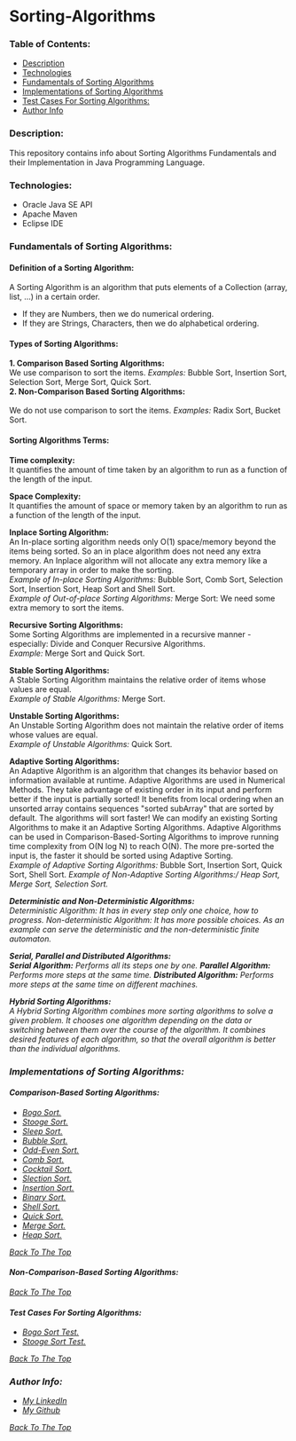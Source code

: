 # Sorting-Algorithms

### Table of Contents:
- [Description](#description)
- [Technologies](#technologies)
- [Fundamentals of Sorting Algorithms](#fundamentals-of-Sorting-Algorithms)
- [Implementations of Sorting Algorithms](#implementations-of-Sorting-Algorithms)
- [Test Cases For Sorting Algorithms:](#test-cases-For-Sorting-Algorithms)
- [Author Info](#author-info)


### Description:
This repository contains info about Sorting Algorithms Fundamentals and their Implementation in Java Programming Language.


### Technologies:
- Oracle Java SE API
- Apache Maven
- Eclipse IDE


### Fundamentals of Sorting Algorithms:
#### Definition of a Sorting Algorithm:
A Sorting Algorithm is an algorithm that puts elements of a Collection (array, list, ...) in a certain order.
<ul>
    <li>If they are Numbers, then we do numerical ordering.</li>
    <li>If they are Strings, Characters, then we do alphabetical ordering.</li>
</ul>


#### Types of Sorting Algorithms:
**1. Comparison Based Sorting Algorithms:**<br/> 
We use comparison to sort the items. <i>Examples:</i> Bubble Sort, Insertion Sort, Selection Sort, Merge Sort, Quick Sort.<br/>
**2. Non-Comparison Based Sorting Algorithms:**<br/><br/> 
We do not use comparison to sort the items. <i>Examples:</i> Radix Sort, Bucket Sort.<br/>


#### Sorting Algorithms Terms:
**Time complexity:**<br/>
It quantifies the amount of time taken by an algorithm to run as a function of the length of the input.<br/>


**Space Complexity:**<br/>
It quantifies the amount of space or memory taken by an algorithm to run as a function of the length of the input.<br/>


**Inplace Sorting Algorithm:**<br/> 
An In-place sorting algorithm needs only O(1) space/memory beyond the items being sorted. So an in place algorithm does not need any extra memory. An Inplace algorithm will not allocate any extra memory like a temporary array in order to make the sorting.<br/>
<i>Example of In-place Sorting Algorithms:</i> Bubble Sort, Comb Sort, Selection Sort, Insertion Sort, Heap Sort and Shell Sort.<br/>
<i>Example of Out-of-place Sorting Algorithms:</i> Merge Sort: We need some extra memory to sort the items.<br/>	
	
	
**Recursive Sorting Algorithms:**<br/> 
Some Sorting Algorithms are implemented in a recursive manner - especially: Divide and Conquer Recursive Algorithms.<br/>
<i>Example:</i> Merge Sort and Quick Sort.


**Stable Sorting Algorithms:**<br/> 
A Stable Sorting Algorithm maintains the relative order of items whose values are equal.<br/>
<i>Example of Stable Algorithms:</i> Merge Sort.<br/>


**Unstable Sorting Algorithms:**<br/> 
An Unstable Sorting Algorithm does not maintain the relative order of items whose values are equal.<br/>
<i>Example of Unstable Algorithms:</i> Quick Sort.<br/>


**Adaptive Sorting Algorithms:**<br/>
An Adaptive Algorithm is an algorithm that changes its behavior based on information available at runtime. Adaptive Algorithms are used in Numerical Methods. They take advantage of existing order in its input and perform better if the input is partially sorted!
It benefits from local ordering when an unsorted array contains sequences "sorted subArray" that are sorted by default. The algorithms will sort faster! We can modify an existing Sorting Algorithms to make it an Adaptive Sorting Algorithms. Adaptive Algorithms can be used in Comparison-Based-Sorting Algorithms to improve running time complexity from O(N log N) to reach O(N).
The more pre-sorted the input is, the faster it should be sorted using Adaptive Sorting.<br/>
<i>Example of Adaptive Sorting Algorithms:</i> Bubble Sort, Insertion Sort, Quick Sort, Shell Sort.
<i>Example of Non-Adaptive Sorting Algorithms:/<i> Heap Sort, Merge Sort, Selection Sort.
	

**Deterministic and Non-Deterministic Algorithms:**<br/>
Deterministic Algorithm: It has in every step only one choice, how to progress. 
Non-deterministic Algorithm: It has more possible choices. As an example can serve the deterministic and the non-deterministic finite automaton.


**Serial, Parallel and Distributed Algorithms:**<br/>
<b>Serial Algorithm:</b> Performs all its steps one by one. 
<b>Parallel Algorithm:</b> Performs more steps at the same time.
<b>Distributed Algorithm:</b> Performs more steps at the same time on different machines.


**Hybrid Sorting Algorithms:**<br/>
A Hybrid Sorting Algorithm combines more sorting algorithms to solve a given problem. 
It chooses one algorithm depending on the data or switching between them over the course of the algorithm.
It combines desired features of each algorithm, so that the overall algorithm is better than the individual algorithms.


### Implementations of Sorting Algorithms:     
#### Comparison-Based Sorting Algorithms:
- [Bogo Sort.](/src/main/java/comparisonBasedSortingAlgorithms/BogoSortingAlgorithm.java)<br/>
- [Stooge Sort.](/src/main/java/comparisonBasedSortingAlgorithms/StoogeSortingAlgorithm.java)<br/>
- [Sleep Sort.](/src/main/java/comparisonBasedSortingAlgorithms/SleepSortingAlgorithm.java)<br/>
- [Bubble Sort.](/src/main/java/comparisonBasedSortingAlgorithms/BubbleSortingAlgorithm.java)<br/>
- [Odd-Even Sort.](/src/main/java/comparisonBasedSortingAlgorithms/OddEvenSortingAlgorithm.java)<br/>
- [Comb Sort.](/src/main/java/comparisonBasedSortingAlgorithms/CombSortingAlgorithm.java)<br/>
- [Cocktail Sort.](/src/main/java/comparisonBasedSortingAlgorithms/CocktailSortingAlgorithm.java)<br/>
- [Slection Sort.](/src/main/java/comparisonBasedSortingAlgorithms/SlectionSortingAlgorithm.java)<br/>
- [Insertion Sort.](/src/main/java/comparisonBasedSortingAlgorithms/InsertionSortingAlgorithm.java)<br/>
- [Binary Sort.](/src/main/java/comparisonBasedSortingAlgorithms/BinarySortingAlgorithm.java)<br/>
- [Shell Sort.](/src/main/java/comparisonBasedSortingAlgorithms/ShellSortingAlgorithm.java)<br/>
- [Quick Sort.](/src/main/java/comparisonBasedSortingAlgorithms/QuickSortingAlgorithm.java)<br/>
- [Merge Sort.](/src/main/java/comparisonBasedSortingAlgorithms/MergeSortingAlgorithm.java)<br/>
- [Heap Sort.](/src/main/java/comparisonBasedSortingAlgorithms/HeapSortingAlgorithm.java)<br/>

[Back To The Top](#Sorting-Algorithms)
      
      
      
#### Non-Comparison-Based Sorting Algorithms:


[Back To The Top](#Sorting-Algorithms)



#### Test Cases For Sorting Algorithms:
- [Bogo Sort Test.](/src/test/java/BogoSortingAlgorithmTest.java)<br/>
- [Stooge Sort Test.](/src/test/java/StoogeSortingAlgorithmTest.java)<br/>


[Back To The Top](#Sorting-Algorithms)



### Author Info:
- [My LinkedIn](https://www.linkedin.com/in/rawad-alaryan-26a816131/)
- [My Github](https://github.com/RawadAlaryan)

[Back To The Top](#Sorting-Algorithms)
